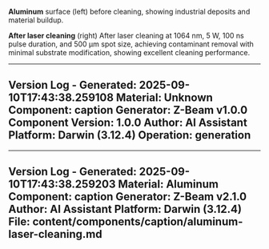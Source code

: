 **Aluminum** surface (left) before cleaning, showing industrial deposits and material buildup.

**After laser cleaning** (right) After laser cleaning at 1064 nm, 5 W, 100 ns pulse duration, and 500 µm spot size, achieving contaminant removal with minimal substrate modification, showing excellent cleaning performance.

---
Version Log - Generated: 2025-09-10T17:43:38.259108
Material: Unknown
Component: caption
Generator: Z-Beam v1.0.0
Component Version: 1.0.0
Author: AI Assistant
Platform: Darwin (3.12.4)
Operation: generation
---

---
Version Log - Generated: 2025-09-10T17:43:38.259203
Material: Aluminum
Component: caption
Generator: Z-Beam v2.1.0
Author: AI Assistant
Platform: Darwin (3.12.4)
File: content/components/caption/aluminum-laser-cleaning.md
---